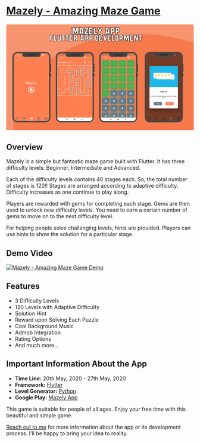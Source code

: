 # [Mazely - Amazing Maze Game](https://kaykobadreza.com/blog/mazely-amazing-maze-game/)

![Mazely - Amazing Maze Game](assets/mazely.png)

## Overview
Mazely is a simple but fantastic maze game built with Flutter. It has three difficulty levels: Beginner, Intermediate and Advanced.

Each of the difficulty levels contains 40 stages each. So, the total number of stages is 120!! Stages are arranged according to adaptive difficulty. Difficulty increases as one continue to play along.

Players are rewarded with gems for completing each stage. Gems are then used to unlock new difficulty levels. You need to earn a certain number of gems to move on to the next difficulty level.

For helping people solve challenging levels, hints are provided. Players can use hints to show the solution for a particular stage.


## Demo Video
[![Mazely - Amazing Maze Game Demo](https://img.youtube.com/vi/gQTA6-ArCQU/0.jpg)](https://www.youtube.com/watch?v=gQTA6-ArCQU)

## Features
- 3 Difficulty Levels
- 120 Levels with Adaptive Difficulty
- Solution Hint
- Reward upon Solving Each Puzzle
- Cool Background Music
- Admob Integration
- Rating Options
- And much more...

## Important Information About the App
- **Time Line:** 20th May, 2020 - 27th May, 2020     
- **Framework:** [Flutter](https://flutter.dev/)
- **Level Generator:** [Python](https://www.python.org/)
- **Google Play:** [Mazely App](https://play.google.com/store/apps/details?id=com.kaykobadreza.mazely)

This game is suitable for people of all ages. Enjoy your free time with this beautiful and simple game.    

[Reach out to me](https://kaykobadreza.com/) for more information about the app or its development process. I'll be happy to bring your idea to reality.